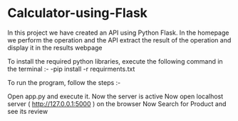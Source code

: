 # Calculator-using-Flask
In this project we have created an API using Python Flask. In the homepage we perform the operation and the API extract the result of the operation and display it in the results webpage 

To install the required python libraries, execute the following command in the terminal :-
-pip install -r requirments.txt

To run the program, follow the steps :-

Open app.py and execute it. Now the server is active
Now open localhost server ( http://127.0.0.1:5000 ) on the browser
Now Search for Product and see its review
